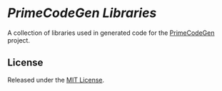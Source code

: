 # *PrimeCodeGen Libraries*

A collection of libraries used in generated code for the [PrimeCodeGen](https://github.com/primelib/primecodegen) project.

## License

Released under the [MIT License](./LICENSE).
